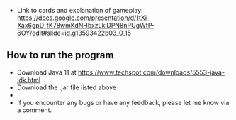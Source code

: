 
* Link to cards and explanation of gameplay: https://docs.google.com/presentation/d/1tXi-Xax6gpD_fK78wmKdNHbxzLkiDPN8nPUgWfP-6OY/edit#slide=id.g13593422b03_0_15 
 ## **How to run the program**
* Download Java 11 at https://www.techspot.com/downloads/5553-java-jdk.html 
* Download the .jar file listed above
* 
* If you encounter any bugs or have any feedback, please let me know via a comment.
